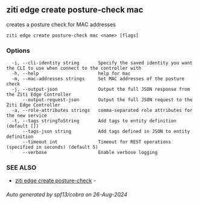 ## ziti edge create posture-check mac

creates a posture check for MAC addresses

```
ziti edge create posture-check mac <name> [flags]
```

### Options

```
  -i, --cli-identity string       Specify the saved identity you want the CLI to use when connect to the controller with
  -h, --help                      help for mac
  -m, --mac-addresses strings     Set MAC addresses of the posture check
  -j, --output-json               Output the full JSON response from the Ziti Edge Controller
      --output-request-json       Output the full JSON request to the Ziti Edge Controller
  -a, --role-attributes strings   comma-separated role attributes for the new service
  -t, --tags stringToString       Add tags to entity definition (default [])
      --tags-json string          Add tags defined in JSON to entity definition
      --timeout int               Timeout for REST operations (specified in seconds) (default 5)
      --verbose                   Enable verbose logging
```

### SEE ALSO

* [ziti edge create posture-check](../posture-check.md)	 - 

###### Auto generated by spf13/cobra on 26-Aug-2024

